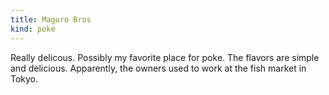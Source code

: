 ```yaml
---
title: Maguro Bros
kind: poke
---
```

Really delicous. Possibly my favorite place for poke. The flavors are simple and delicious. Apparently, the owners used to work at the fish market in Tokyo.
